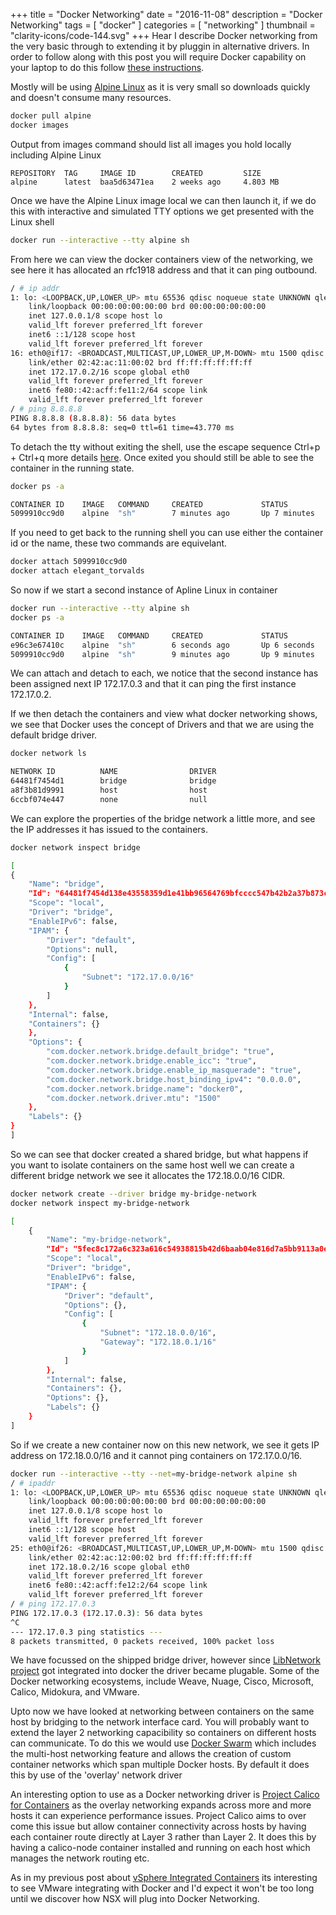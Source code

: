 +++
title = "Docker Networking"
date = "2016-11-08"
description = "Docker Networking"
tags = [
    "docker"
]
categories = [
    "networking"
]
thumbnail = "clarity-icons/code-144.svg"
+++
Hear I describe Docker networking from the very basic through to extending it by pluggin in alternative drivers. In order to follow along with this post you will require Docker capability on your laptop to do this follow [these instructions](https://docs.docker.com/engine/installation/).

Mostly will be using [Alpine Linux](https://www.alpinelinux.org/) as it is very small so downloads quickly and doesn't consume many resources.

```bash
docker pull alpine
docker images
```

Output from images command should list all images you hold locally including Alpine Linux  

```
REPOSITORY  TAG     IMAGE ID        CREATED         SIZE
alpine      latest  baa5d63471ea    2 weeks ago     4.803 MB
```

Once we have the Alpine Linux image local we can then launch it,  if we do this with interactive and simulated TTY options we get presented with the Linux shell

```bash
docker run --interactive --tty alpine sh
```

From here we can view the docker containers view of the networking,  we see here it has allocated an rfc1918 address and that it can ping outbound.

``` bash
/ # ip addr
1: lo: <LOOPBACK,UP,LOWER_UP> mtu 65536 qdisc noqueue state UNKNOWN qlen 1
    link/loopback 00:00:00:00:00:00 brd 00:00:00:00:00:00
    inet 127.0.0.1/8 scope host lo
    valid_lft forever preferred_lft forever
    inet6 ::1/128 scope host 
    valid_lft forever preferred_lft forever
16: eth0@if17: <BROADCAST,MULTICAST,UP,LOWER_UP,M-DOWN> mtu 1500 qdisc noqueue state UP 
    link/ether 02:42:ac:11:00:02 brd ff:ff:ff:ff:ff:ff
    inet 172.17.0.2/16 scope global eth0
    valid_lft forever preferred_lft forever
    inet6 fe80::42:acff:fe11:2/64 scope link 
    valid_lft forever preferred_lft forever
/ # ping 8.8.8.8
PING 8.8.8.8 (8.8.8.8): 56 data bytes
64 bytes from 8.8.8.8: seq=0 ttl=61 time=43.770 ms
```

To detach the tty without exiting the shell, use the escape sequence Ctrl+p + Ctrl+q more details [here](https://docs.docker.com/engine/reference/commandline/attach/).  Once exited you should still be able to see the container in the running state.

```bash
docker ps -a

CONTAINER ID    IMAGE   COMMAND     CREATED             STATUS          PORTS   NAMES
5099910cc9d0    alpine  "sh"        7 minutes ago       Up 7 minutes            elegant_torvalds
```

If you need to get back to the running shell you can use either the container id or the name, these two commands are equivelant.

```bash
docker attach 5099910cc9d0
docker attach elegant_torvalds
```

So now if we start a second instance of Apline Linux in container

```bash
docker run --interactive --tty alpine sh
docker ps -a

CONTAINER ID    IMAGE   COMMAND     CREATED             STATUS          PORTS   NAMES
e96c3e67410c    alpine  "sh"        6 seconds ago       Up 6 seconds            suspicious_pare
5099910cc9d0    alpine  "sh"        9 minutes ago       Up 9 minutes            elegant_torvalds
```

We can attach and detach to each,  we notice that the second instance has been assigned next IP 172.17.0.3 and that it can ping the first instance 172.17.0.2.  

If we then detach the containers and view what docker networking shows, we see that Docker uses the concept of Drivers and that we are using the default bridge driver.

```bash
docker network ls

NETWORK ID          NAME                DRIVER
64481f7454d1        bridge              bridge              
a8f3b81d9991        host                host                
6ccbf074e447        none                null         
```

We can explore the properties of the bridge network a little more, and see the IP addresses it has issued to the containers.

```bash
docker network inspect bridge

[
{
    "Name": "bridge",
    "Id": "64481f7454d138e43558359d1e41bb96564769bfcccc547b42b2a37b873c3a73",
    "Scope": "local",
    "Driver": "bridge",
    "EnableIPv6": false,
    "IPAM": {
        "Driver": "default",
        "Options": null,
        "Config": [
            {
                "Subnet": "172.17.0.0/16"
            }
        ]
    },
    "Internal": false,
    "Containers": {}
    },
    "Options": {
        "com.docker.network.bridge.default_bridge": "true",
        "com.docker.network.bridge.enable_icc": "true",
        "com.docker.network.bridge.enable_ip_masquerade": "true",
        "com.docker.network.bridge.host_binding_ipv4": "0.0.0.0",
        "com.docker.network.bridge.name": "docker0",
        "com.docker.network.driver.mtu": "1500"
    },
    "Labels": {}
}
]
```

So we can see that docker created a shared bridge, but what happens if you want to isolate containers on the same host well we can create a different bridge network we see it allocates the 172.18.0.0/16 CIDR.

```bash
docker network create --driver bridge my-bridge-network
docker network inspect my-bridge-network

[
    {
        "Name": "my-bridge-network",
        "Id": "5fec8c172a6c323a616c54938815b42d6baab04e816d7a5bb9113a0e914c52a4",
        "Scope": "local",
        "Driver": "bridge",
        "EnableIPv6": false,
        "IPAM": {
            "Driver": "default",
            "Options": {},
            "Config": [
                {
                    "Subnet": "172.18.0.0/16",
                    "Gateway": "172.18.0.1/16"
                }
            ]
        },
        "Internal": false,
        "Containers": {},
        "Options": {},
        "Labels": {}
    }
]
```    

So if we create a new container now on this new network, we see it gets IP address on 172.18.0.0/16 and it cannot ping containers on 172.17.0.0/16.

``` bash
docker run --interactive --tty --net=my-bridge-network alpine sh
/ # ipaddr
1: lo: <LOOPBACK,UP,LOWER_UP> mtu 65536 qdisc noqueue state UNKNOWN qlen 1
    link/loopback 00:00:00:00:00:00 brd 00:00:00:00:00:00
    inet 127.0.0.1/8 scope host lo
    valid_lft forever preferred_lft forever
    inet6 ::1/128 scope host 
    valid_lft forever preferred_lft forever
25: eth0@if26: <BROADCAST,MULTICAST,UP,LOWER_UP,M-DOWN> mtu 1500 qdisc noqueue state UP 
    link/ether 02:42:ac:12:00:02 brd ff:ff:ff:ff:ff:ff
    inet 172.18.0.2/16 scope global eth0
    valid_lft forever preferred_lft forever
    inet6 fe80::42:acff:fe12:2/64 scope link 
    valid_lft forever preferred_lft forever
/ # ping 172.17.0.3
PING 172.17.0.3 (172.17.0.3): 56 data bytes
^C
--- 172.17.0.3 ping statistics ---
8 packets transmitted, 0 packets received, 100% packet loss
```

We have focussed on the shipped bridge driver, however since [LibNetwork project](https://github.com/docker/libnetwork) got integrated into docker the driver became plugable. Some of the Docker networking ecosystems, include Weave, Nuage, Cisco, Microsoft, Calico, Midokura, and VMware.

Upto now we have looked at networking between containers on the same host by bridging to the network interface card. You will probably want to extend the layer 2 networking capacibility so containers on different hosts can communicate. To do this we would use [Docker Swarm](https://docs.docker.com/swarm/networking/) which includes the multi-host networking feature and allows the creation of custom container networks which span multiple Docker hosts. By default it does this by use of the 'overlay' network driver 

An interesting option to use as a Docker networking driver is [Project Calico for Containers](https://github.com/projectcalico/calico-containers) as the overlay networking expands across more and more hosts it can experience performance issues. Project Calico aims to over come this issue but allow container connectivity across hosts by having each container route directly at Layer 3 rather than Layer 2.  It does this by having a calico-node container installed and running on each host which manages the network routing etc.

As in my previous post about [vSphere Integrated Containers](/install-vic/) its interesting to see VMware integrating with Docker and I'd expect it won't be too long until we discover how NSX will plug into Docker Networking.